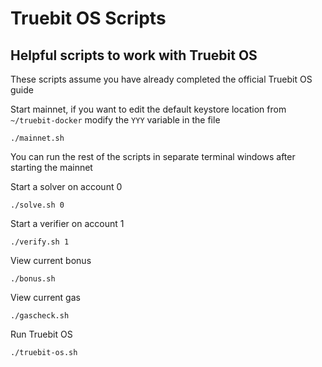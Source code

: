 # Truebit OS Scripts

## Helpful scripts to work with Truebit OS

These scripts assume you have already completed the official Truebit OS guide 

Start mainnet, if you want to edit the default keystore location from `~/truebit-docker` modify the `YYY` variable in the file

```
./mainnet.sh
```

You can run the rest of the scripts in separate terminal windows after starting the mainnet

Start a solver on account 0

```
./solve.sh 0 
```

Start a verifier on account 1

```
./verify.sh 1
```

View current bonus

```
./bonus.sh
```

View current gas

```
./gascheck.sh
```

Run Truebit OS
```
./truebit-os.sh

```